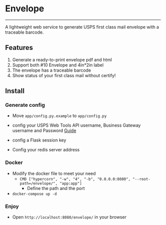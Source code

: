 # Envelope
---
A lightweight web service to generate USPS first class mail envelope with a traceable barcode.
## Features
1. Generate a ready-to-print envelope pdf and html
2. Support both #10 Envelope and 4in*2in label
3. The envelope has a traceable barcode
4. Show status of your first class mail without certify!
## Install
### Generate config
 - Move `app/config.py.example` to `app/config.py`
 - config your USPS Web Tools API username, Business Gateway username and Password [Guide](https://blog.ctyi.me/%E7%94%9F%E6%B4%BB/2021/06/03/USPS_IV_MTR.html)

 - config a Flask session key
 - Config your redis server address
### Docker
 - Modify the docker file to meet your need
   - `CMD ["hypercorn", "-w", "4", "-b", "0.0.0.0:8080", "--root-path=/envelope/", "app:app"]`
     - Define the path and the port
 - `docker-compose up -d`
### Enjoy
 - Open `http://localhost:8080/envelope/` in your browser